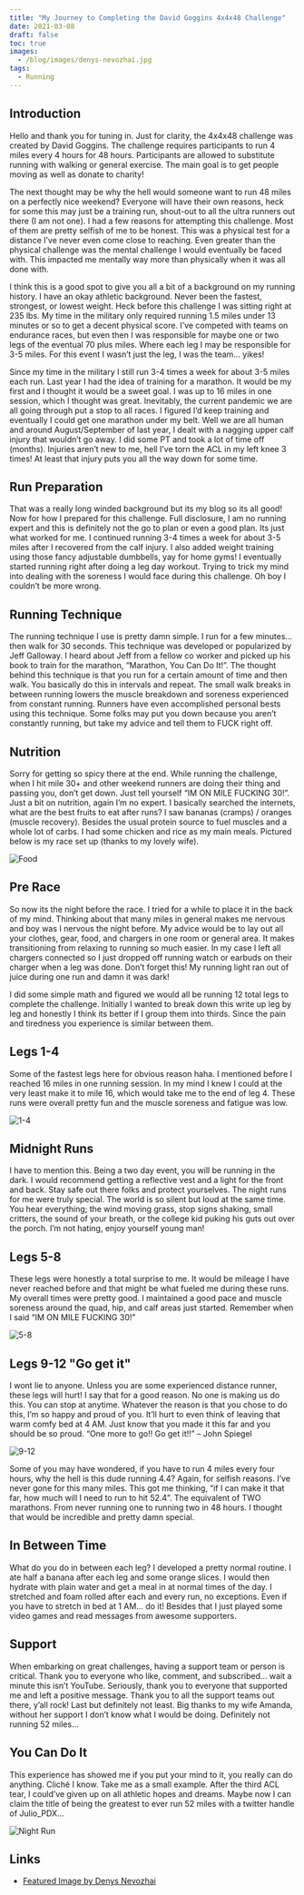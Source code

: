 ```yaml
---
title: "My Journey to Completing the David Goggins 4x4x48 Challenge"
date: 2021-03-08
draft: false
toc: true
images:
  - /blog/images/denys-nevozhai.jpg
tags:
  - Running
---
```


## Introduction

Hello and thank you for tuning in. Just for clarity, the 4x4x48 challenge was created by David Goggins. The challenge requires participants to run 4 miles every 4 hours for 48 hours. Participants are allowed to substitute running with walking or general exercise. The main goal is to get people moving as well as donate to charity!

The next thought may be why the hell would someone want to run 48 miles on a perfectly nice weekend? Everyone will have their own reasons, heck for some this may just be a training run, shout-out to all the ultra runners out there (I am not one). I had a few reasons for attempting this challenge. Most of them are pretty selfish of me to be honest. This was a physical test for a distance I’ve never even come close to reaching. Even greater than the physical challenge was the mental challenge I would eventually be faced with. This impacted me mentally way more than physically when it was all done with.

I think this is a good spot to give you all a bit of a background on my running history. I have an okay athletic background. Never been the fastest, strongest, or lowest weight. Heck before this challenge I was sitting right at 235 lbs. My time in the military only required running 1.5 miles under 13 minutes or so to get a decent physical score. I’ve competed with teams on endurance races, but even then I was responsible for maybe one or two legs of the eventual 70 plus miles. Where each leg I may be responsible for 3-5 miles. For this event I wasn’t just the leg, I was the team… yikes!

Since my time in the military I still run 3-4 times a week for about 3-5 miles each run. Last year I had the idea of training for a marathon. It would be my first and I thought it would be a sweet goal. I was up to 16 miles in one session, which I thought was great. Inevitably, the current pandemic we are all going through put a stop to all races. I figured I’d keep training and eventually I could get one marathon under my belt. Well we are all human and around August/September of last year, I dealt with a nagging upper calf injury that wouldn’t go away. I did some PT and took a lot of time off (months). Injuries aren’t new to me, hell I’ve torn the ACL in my left knee 3 times! At least that injury puts you all the way down for some time.

## Run Preparation

That was a really long winded background but its my blog so its all good! Now for how I prepared for this challenge. Full disclosure, I am no running expert and this is definitely not the go to plan or even a good plan. Its just what worked for me. I continued running 3-4 times a week for about 3-5 miles after I recovered from the calf injury. I also added weight training using those fancy adjustable dumbbells, yay for home gyms! I eventually started running right after doing a leg day workout. Trying to trick my mind into dealing with the soreness I would face during this challenge. Oh boy I couldn’t be more wrong.

## Running Technique

The running technique I use is pretty damn simple. I run for a few minutes… then walk for 30 seconds. This technique was developed or popularized by Jeff Galloway. I heard about Jeff from a fellow co worker and picked up his book to train for the marathon, “Marathon, You Can Do It!”. The thought behind this technique is that you run for a certain amount of time and then walk. You basically do this in intervals and repeat. The small walk breaks in between running lowers the muscle breakdown and soreness experienced from constant running. Runners have even accomplished personal bests using this technique. Some folks may put you down because you aren’t constantly running, but take my advice and tell them to FUCK right off.

## Nutrition

Sorry for getting so spicy there at the end. While running the challenge, when I hit mile 30+ and other weekend runners are doing their thing and passing you, don’t get down. Just tell yourself “IM ON MILE FUCKING 30!”. Just a bit on nutrition, again I’m no expert. I basically searched the internets, what are the best fruits to eat after runs? I saw bananas (cramps) / oranges (muscle recovery). Besides the usual protein source to fuel muscles and a whole lot of carbs. I had some chicken and rice as my main meals. Pictured below is my race set up (thanks to my lovely wife).

![Food](/blog/images/run_nutrition.jpg)

## Pre Race

So now its the night before the race. I tried for a while to place it in the back of my mind. Thinking about that many miles in general makes me nervous and boy was I nervous the night before. My advice would be to lay out all your clothes, gear, food, and chargers in one room or general area. It makes transitioning from relaxing to running so much easier. In my case I left all chargers connected so I just dropped off running watch or earbuds on their charger when a leg was done. Don’t forget this! My running light ran out of juice during one run and damn it was dark!

I did some simple math and figured we would all be running 12 total legs to complete the challenge. Initially I wanted to break down this write up leg by leg and honestly I think its better if I group them into thirds. Since the pain and tiredness you experience is similar between them.

## Legs 1-4

Some of the fastest legs here for obvious reason haha. I mentioned before I reached 16 miles in one running session. In my mind I knew I could at the very least make it to mile 16, which would take me to the end of leg 4. These runs were overall pretty fun and the muscle soreness and fatigue was low.

![1-4](/blog/images/legs_1_4.png)

## Midnight Runs

I have to mention this. Being a two day event, you will be running in the dark. I would recommend getting a reflective vest and a light for the front and back. Stay safe out there folks and protect yourselves. The night runs for me were truly special. The world is so silent but loud at the same time. You hear everything; the wind moving grass, stop signs shaking, small critters, the sound of your breath, or the college kid puking his guts out over the porch. I’m not hating, enjoy yourself young man!

## Legs 5-8

These legs were honestly a total surprise to me. It would be mileage I have never reached before and that might be what fueled me during these runs. My overall times were pretty good. I maintained a good pace and muscle soreness around the quad, hip, and calf areas just started. Remember when I said “IM ON MILE FUCKING 30!”

![5-8](/blog/images/legs_5_8.png)

## Legs 9-12 "Go get it"

I wont lie to anyone. Unless you are some experienced distance runner, these legs will hurt! I say that for a good reason. No one is making us do this. You can stop at anytime. Whatever the reason is that you chose to do this, I’m so happy and proud of you. It’ll hurt to even think of leaving that warm comfy bed at 4 AM. Just know that you made it this far and you should be so proud. “One more to go!! Go get it!!” – John Spiegel

![9-12](/blog/images/legs_9_12.png)

Some of you may have wondered, if you have to run 4 miles every four hours, why the hell is this dude running 4.4? Again, for selfish reasons. I’ve never gone for this many miles. This got me thinking, “if I can make it that far, how much will I need to run to hit 52.4”. The equivalent of TWO marathons. From never running one to running two in 48 hours. I thought that would be incredible and pretty damn special.

## In Between Time

What do you do in between each leg? I developed a pretty normal routine. I ate half a banana after each leg and some orange slices. I would then hydrate with plain water and get a meal in at normal times of the day. I stretched and foam rolled after each and every run, no exceptions. Even if you have to stretch in bed at 1 AM… do it! Besides that I just played some video games and read messages from awesome supporters.

## Support

When embarking on great challenges, having a support team or person is critical. Thank you to everyone who like, comment, and subscribed… wait a minute this isn’t YouTube. Seriously, thank you to everyone that supported me and left a positive message. Thank you to all the support teams out there, y’all rock! Last but definitely not least. Big thanks to my wife Amanda, without her support I don’t know what I would be doing. Definitely not running 52 miles…

## You Can Do It

This experience has showed me if you put your mind to it, you really can do anything. Cliché I know. Take me as a small example. After the third ACL tear, I could’ve given up on all athletic hopes and dreams. Maybe now I can claim the title of being the greatest to ever run 52 miles with a twitter handle of Julio_PDX…

![Night Run](/blog/images/night_run.jpg)

## Links

- [Featured Image by Denys Nevozhai](https://unsplash.com/photos/D68ADLeMh5Q)

